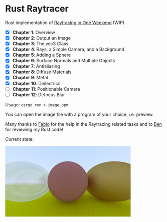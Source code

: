 # Rust Raytracer

Rust implementation of [Raytracing in One Weekend](https://raytracing.github.io/books/RayTracingInOneWeekend.html) (WIP).
- [x] **Chapter 1**: Overview
- [x] **Chapter 2**: Output an Image
- [x] **Chapter 3**: The vec3 Class
- [x] **Chapter 4**: Rays, a Simple Camera, and a Background
- [x] **Chapter 5**: Adding a Sphere
- [x] **Chapter 6**: Surface Normals and Multiple Objects
- [x] **Chapter 7**: Antialiasing
- [x] **Chapter 8**: Diffuse Materials
- [x] **Chapter 9**: Metal
- [x] **Chapter 10**: Dielectrics
- [ ] **Chapter 11**: Positionable Camera
- [ ] **Chapter 12**: Defocus Blur

Usage: `cargo run > image.ppm`

You can open the image file with a program of your choice, i.e. preview.

Many thanks to [Fabio](https://github.com/codeFabio) for the help in the Raytracing related tasks and to [Ben](https://github.com/benbachem) for reviewing my Rust code!

Current state:

![](image.png)